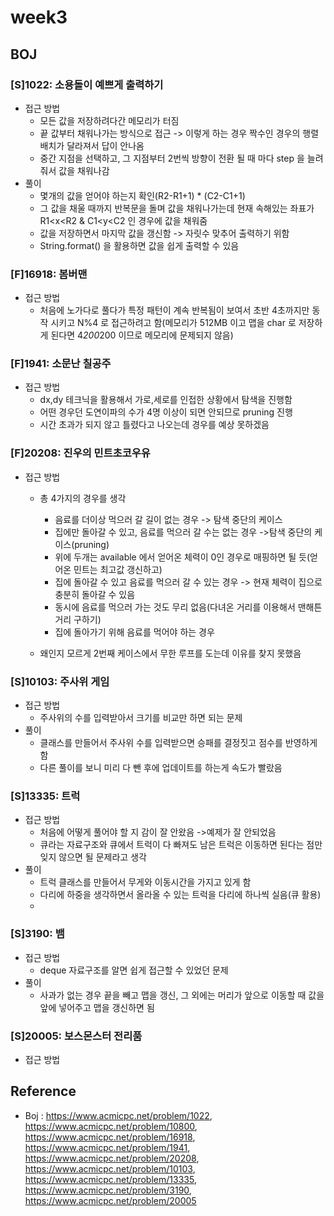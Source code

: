 # week3

## BOJ

### [S]1022: 소용돌이 예쁘게 출력하기 
- 접근 방법
    - 모든 값을 저장하려다간 메모리가 터짐
    - 끝 값부터 채워나가는 방식으로 접근 -> 이렇게 하는 경우 짝수인 경우의 행렬 배치가 달라져서 답이 안나옴
    - 중간 지점을 선택하고, 그 지점부터 2번씩 방향이 전환 될 때 마다 step 을 늘려줘서 값을 채워나감
- 풀이
    - 몇개의 값을 얻어야 하는지 확인(R2-R1+1) * (C2-C1+1)
    - 그 값을 채울 때까지 반복문을 돌며 값을 채워나가는데 현재 속해있는 좌표가 R1<x<R2 & C1<y<C2 인 경우에 값을 채워줌
    - 값을 저장하면서 마지막 값을 갱신함 -> 자릿수 맞추어 출력하기 위함
    - String.format() 을 활용하면 값을 쉽게 출력할 수 있음


### [F]16918: 봄버맨
- 접근 방법
    - 처음에 노가다로 풀다가 특정 패턴이 계속 반복됨이 보여서 초반 4초까지만 동작 시키고 N%4 로 접근하려고 함(메모리가 512MB 이고 맵을 char 로 저장하게 된다면 4*200*200 이므로 메모리에 문제되지 않음)


### [F]1941: 소문난 칠공주
- 접근 방법
    - dx,dy 테크닉을 활용해서 가로,세로를 인접한 상황에서 탐색을 진행함
    - 어떤 경우던 도연이파의 수가 4명 이상이 되면 안되므로 pruning 진행
    - 시간 초과가 되지 않고 틀렸다고 나오는데 경우를 예상 못하겠음

### [F]20208: 진우의 민트초코우유
- 접근 방법
    - 총 4가지의 경우를 생각
        - 음료를 더이상 먹으러 갈 길이 없는 경우 -> 탐색 중단의 케이스
        - 집에만 돌아갈 수 있고, 음료를 먹으러 갈 수는 없는 경우 ->탐색 중단의 케이스(pruning)
        - 위에 두개는 available 에서 얻어온 체력이 0인 경우로 매핑하면 될 듯(얻어온 민트는 최고값 갱신하고)
        - 집에 돌아갈 수 있고 음료를 먹으러 갈 수 있는 경우 -> 현재 체력이 집으로 충분히 돌아갈 수 있음
        - 동시에 음료를 먹으러 가는 것도 무리 없음(다녀온 거리를 이용해서 맨해튼거리 구하기)
        - 집에 돌아가기 위해 음료를 먹어야 하는 경우
        
    - 왜인지 모르게 2번째 케이스에서 무한 루프를 도는데 이유를 찾지 못했음

### [S]10103: 주사위 게임
- 접근 방법
    - 주사위의 수를 입력받아서 크기를 비교만 하면 되는 문제
- 풀이
    - 클래스를 만들어서 주사위 수를 입력받으면 승패를 결정짓고 점수를 반영하게함
    - 다른 풀이를 보니 미리 다 뺀 후에 업데이트를 하는게 속도가 빨랐음

### [S]13335: 트럭
- 접근 방법
    - 처음에 어떻게 풀어야 할 지 감이 잘 안왔음 ->예제가 잘 안되었음
    - 큐라는 자료구조와 큐에서 트럭이 다 빠져도 남은 트럭은 이동하면 된다는 점만 잊지 않으면 될 문제라고 생각
- 풀이
    - 트럭 클래스를 만들어서 무게와 이동시간을 가지고 있게 함
    - 다리에 하중을 생각하면서 올라올 수 있는 트럭을 다리에 하나씩 실음(큐 활용)
    - 

### [S]3190: 뱀
- 접근 방법
    - deque 자료구조를 알면 쉽게 접근할 수 있었던 문제
- 풀이
    - 사과가 없는 경우 끝을 빼고 맵을 갱신, 그 외에는 머리가 앞으로 이동할 때 값을 앞에 넣어주고 맵을 갱신하면 됨
### [S]20005: 보스몬스터 전리품
- 접근 방법

## Reference

- Boj : https://www.acmicpc.net/problem/1022, https://www.acmicpc.net/problem/10800, https://www.acmicpc.net/problem/16918, https://www.acmicpc.net/problem/1941, https://www.acmicpc.net/problem/20208, https://www.acmicpc.net/problem/10103, https://www.acmicpc.net/problem/13335, https://www.acmicpc.net/problem/3190, https://www.acmicpc.net/problem/20005
